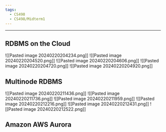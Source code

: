 ```yaml
---
tags:
  - CS498
  - CS498/Midterm1
---
```

---
## RDBMS on the Cloud
![[Pasted image 20240220204234.png]]
![[Pasted image 20240220204520.png]]
![[Pasted image 20240220204606.png]]
![[Pasted image 20240220204720.png]]
![[Pasted image 20240220204920.png]]
## Multinode RDBMS
![[Pasted image 20240220211436.png]]
![[Pasted image 20240220211736.png]]
![[Pasted image 20240220211959.png]]
![[Pasted image 20240220212216.png]]
![[Pasted image 20240220212431.png]]
![[Pasted image 20240220212522.png]]

## Amazon AWS Aurora